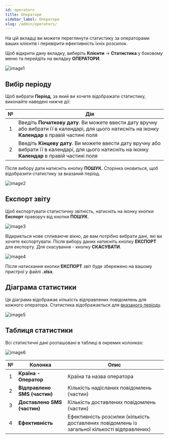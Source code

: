 ```yaml
---
id: operators
title: Оператори
sidebar_label: Оператори
slug: /admin/operators/
---
```


На цій вкладці ви можете переглянути статистику за операторами ваших клієнтів і перевірити ефективність їхніх розсилок.

Щоб відкрити дану вкладку, виберіть **Клієнти** → **Статистика** у боковому меню та перейдіть на вкладку **ОПЕРАТОРИ**.

![image1](/img/uk/admin_statistics_operators/image1.png)

## Вибір періоду

Щоб вибрати **Період**, за який ви хочете відображати статистику, виконайте наведені нижче дії:

|  №  | Дія |
| :-: | --- |
| 1 | Введіть **Початкову дату**. Ви можете ввести дату вручну або вибрати її в календарі, для цього натисніть на іконку **Календар** в правій частині поля |
| 2 | Введіть **Кінцеву дату**. Ви можете ввести дату вручну або вибрати її в календарі, для цього натисніть на іконку **Календар** в правій частині поля |

Після вибору дати натисніть кнопку **ПОШУК**. Сторінка оновиться, щоб відобразити статистику за вказаний період.

![image2](/img/uk/admin_statistics_operators/image2.png)

## Експорт звіту

Щоб експортувати статистичну звітність, натисніть на іконку кнопки **Експорт** праворуч від кнопки **ПОШУК**.

![image3](/img/uk/admin_statistics_operators/image3.png)

Відкриється нове спливаюче вікно, де вам потрібно вибрати дані, які ви хочете експортувати. Після вибору даних натисніть кнопку **ЕКСПОРТ** для експорту. Для скасування - кнопку **СКАСУВАТИ**.

![image4](/img/uk/admin_statistics_operators/image4.png)

Після натискання кнопки **ЕКСПОРТ** звіт буде збережено на вашому пристрої у файлі **.xlsx**.

## Діаграма статистики

Ця діаграма відображає кількість відправлених повідомлень для кожного оператора. Статистика відображається для [вказаного періоду](#вибір-періоду).

![image5](/img/uk/admin_statistics_operators/image5.png)

## Таблиця статистики

Всі статистичні дані розташовані в таблиці в окремих колонках:

![image6](/img/uk/admin_statistics_operators/image6.png)

|  №  | Колонка | Опис |
| :-: | ------- | ---- |
| 1 | **Країна - Оператор** | Країна та назва оператора |
| 2 | **Відправлено SMS (частин)** | Кількість надісланих повідомлень (частин) |
| 3 | **Доставлено SMS (частин)** | Кількість доставлених повідомлень (частин) |
| 4 | **Ефективність** | Ефективність розсилки (кількість доставлених повідомлень із загальної кількості відправлених) |
